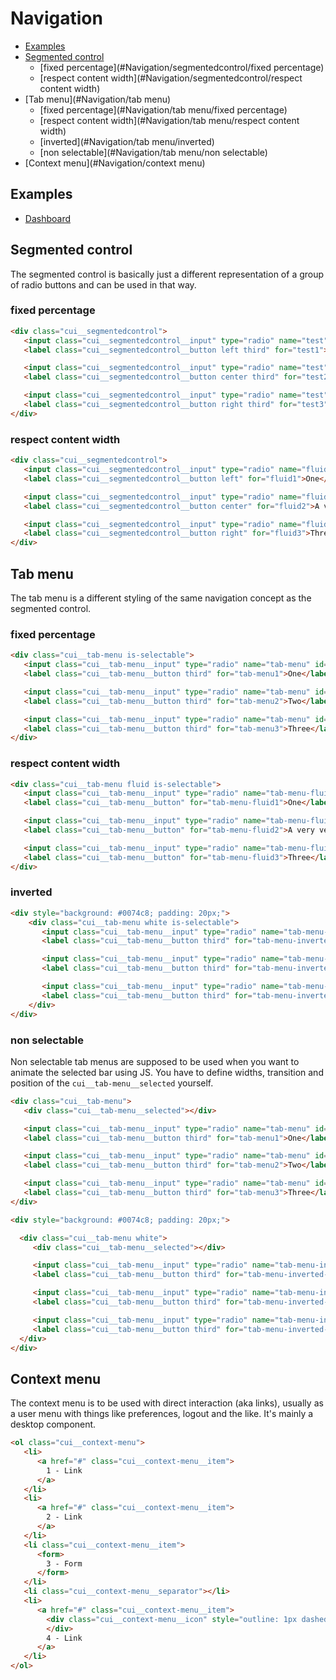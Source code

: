 # Navigation

- [Examples](#Navigation/examples)
- [Segmented control](#Navigation/segmentedcontrol)
  - [fixed percentage](#Navigation/segmentedcontrol/fixed percentage)
  - [respect content width](#Navigation/segmentedcontrol/respect content width)
- [Tab menu](#Navigation/tab menu)
  - [fixed percentage](#Navigation/tab menu/fixed percentage)
  - [respect content width](#Navigation/tab menu/respect content width)
  - [inverted](#Navigation/tab menu/inverted)
  - [non selectable](#Navigation/tab menu/non selectable)
- [Context menu](#Navigation/context menu)

<a name="Navigation/examples"></a>
## Examples

- [Dashboard](examples/base/dashboard.html)

<a name="Navigation/segmentedcontrol"></a>
## Segmented control

The segmented control is basically just a different representation of a group of radio buttons and can be used in that way.

<a name="Navigation/segmentedcontrol/fixed percentage"></a>
### fixed percentage
```html
<div class="cui__segmentedcontrol">
   <input class="cui__segmentedcontrol__input" type="radio" name="test" id="test1" checked="checked" />
   <label class="cui__segmentedcontrol__button left third" for="test1">One</label>

   <input class="cui__segmentedcontrol__input" type="radio" name="test" id="test2" />
   <label class="cui__segmentedcontrol__button center third" for="test2">Two</label>

   <input class="cui__segmentedcontrol__input" type="radio" name="test" id="test3" />
   <label class="cui__segmentedcontrol__button right third" for="test3">Three</label>
</div>
```

<a name="Navigation/segmentedcontrol/respect content width"></a>
### respect content width
```html
<div class="cui__segmentedcontrol">
   <input class="cui__segmentedcontrol__input" type="radio" name="fluid" id="fluid1" checked="checked" />
   <label class="cui__segmentedcontrol__button left" for="fluid1">One</label>

   <input class="cui__segmentedcontrol__input" type="radio" name="fluid" id="fluid2" />
   <label class="cui__segmentedcontrol__button center" for="fluid2">A very very long title</label>

   <input class="cui__segmentedcontrol__input" type="radio" name="fluid" id="fluid3" />
   <label class="cui__segmentedcontrol__button right" for="fluid3">Three</label>
</div>
```

<a name="Navigation/tab menu"></a>
## Tab menu

The tab menu is a different styling of the same navigation concept as the segmented control.

<a name="Navigation/tab menu/fixed percentage"></a>
### fixed percentage
```html
<div class="cui__tab-menu is-selectable">
   <input class="cui__tab-menu__input" type="radio" name="tab-menu" id="tab-menu1" checked="checked" />
   <label class="cui__tab-menu__button third" for="tab-menu1">One</label>

   <input class="cui__tab-menu__input" type="radio" name="tab-menu" id="tab-menu2" />
   <label class="cui__tab-menu__button third" for="tab-menu2">Two</label>

   <input class="cui__tab-menu__input" type="radio" name="tab-menu" id="tab-menu3" />
   <label class="cui__tab-menu__button third" for="tab-menu3">Three</label>
</div>
```

<a name="Navigation/tab menu/respect content width"></a>
### respect content width
```html
<div class="cui__tab-menu fluid is-selectable">
   <input class="cui__tab-menu__input" type="radio" name="tab-menu-fluid" id="tab-menu-fluid1" checked="checked" />
   <label class="cui__tab-menu__button" for="tab-menu-fluid1">One</label>

   <input class="cui__tab-menu__input" type="radio" name="tab-menu-fluid" id="tab-menu-fluid2" />
   <label class="cui__tab-menu__button" for="tab-menu-fluid2">A very very long title</label>

   <input class="cui__tab-menu__input" type="radio" name="tab-menu-fluid" id="tab-menu-fluid3" />
   <label class="cui__tab-menu__button" for="tab-menu-fluid3">Three</label>
</div>
```

<a name="Navigation/inverted"></a>
### inverted
```html
<div style="background: #0074c8; padding: 20px;">
    <div class="cui__tab-menu white is-selectable">
       <input class="cui__tab-menu__input" type="radio" name="tab-menu-inverted" id="tab-menu-inverted1" checked="checked" />
       <label class="cui__tab-menu__button third" for="tab-menu-inverted1">One</label>

       <input class="cui__tab-menu__input" type="radio" name="tab-menu-inverted" id="tab-menu-inverted2" />
       <label class="cui__tab-menu__button third" for="tab-menu-inverted2">Two</label>

       <input class="cui__tab-menu__input" type="radio" name="tab-menu-inverted" id="tab-menu-inverted3" />
       <label class="cui__tab-menu__button third" for="tab-menu-inverted3">Three</label>
    </div>
</div>
```

<a name="Navigation/tab menu/non selectable"></a>
### non selectable

Non selectable tab menus are supposed to be used when you want to animate the
selected bar using JS. You have to define widths, transition and position of the
`cui__tab-menu__selected` yourself.

```html
<div class="cui__tab-menu">
   <div class="cui__tab-menu__selected"></div>

   <input class="cui__tab-menu__input" type="radio" name="tab-menu" id="tab-menu1" checked="checked" />
   <label class="cui__tab-menu__button third" for="tab-menu1">One</label>

   <input class="cui__tab-menu__input" type="radio" name="tab-menu" id="tab-menu2" />
   <label class="cui__tab-menu__button third" for="tab-menu2">Two</label>

   <input class="cui__tab-menu__input" type="radio" name="tab-menu" id="tab-menu3" />
   <label class="cui__tab-menu__button third" for="tab-menu3">Three</label>
</div>
```

```html
<div style="background: #0074c8; padding: 20px;">

  <div class="cui__tab-menu white">
     <div class="cui__tab-menu__selected"></div>

     <input class="cui__tab-menu__input" type="radio" name="tab-menu-inverted-non-selectable" id="tab-menu-inverted-non-selectable1" checked="checked" />
     <label class="cui__tab-menu__button third" for="tab-menu-inverted-non-selectable1">One</label>

     <input class="cui__tab-menu__input" type="radio" name="tab-menu-inverted-non-selectable" id="tab-menu-inverted-non-selectable2" />
     <label class="cui__tab-menu__button third" for="tab-menu-inverted-non-selectable2">Two</label>

     <input class="cui__tab-menu__input" type="radio" name="tab-menu-inverted-non-selectable" id="tab-menu-inverted-non-selectable3" />
     <label class="cui__tab-menu__button third" for="tab-menu-inverted-non-selectable3">Three</label>
  </div>
</div>
```
<a name="Navigation/context menu"></a>
## Context menu

The context menu is to be used with direct interaction (aka links), usually as
a user menu with things like preferences, logout and the like. It's mainly a
desktop component.

```html
<ol class="cui__context-menu">
   <li>
      <a href="#" class="cui__context-menu__item">
        1 - Link
      </a>
   </li>
   <li>
      <a href="#" class="cui__context-menu__item">
        2 - Link
      </a>
   </li>
   <li class="cui__context-menu__item">
      <form>
        3 - Form
      </form>
   </li>   
   <li class="cui__context-menu__separator"></li>
   <li>
      <a href="#" class="cui__context-menu__item">
        <div class="cui__context-menu__icon" style="outline: 1px dashed #ccc">
        </div>
        4 - Link
      </a>
   </li>
</ol>
```
